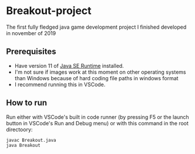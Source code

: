 # Breakout-project

The first fully fledged java game development project I finished
developed in november of 2019

## Prerequisites

- Have version 11 of [Java SE Runtime](https://www.oracle.com/java/technologies/javase/jdk11-archive-downloads.html) installed.
- I'm not sure if images work at this moment on other operating systems than Windows because of hard coding file paths in windows format
- I recommend running this in VSCode.

## How to run

Run either with VSCode's built in code runner (by pressing F5 or the launch button in VSCode's Run and Debug menu)
or with this command in the root directoory:
```bash
javac Breakout.java
java Breakout
```
